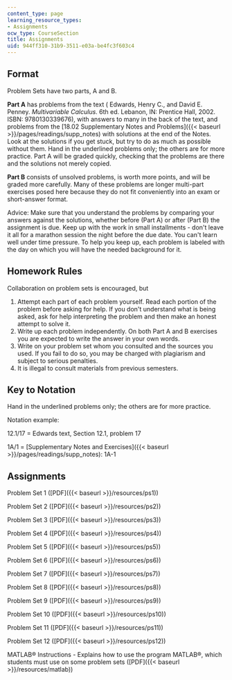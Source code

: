 ```yaml
---
content_type: page
learning_resource_types:
- Assignments
ocw_type: CourseSection
title: Assignments
uid: 944ff310-31b9-3511-e03a-be4fc3f603c4
---
```


Format
------

Problem Sets have two parts, A and B.

**Part A** has problems from the text ( Edwards, Henry C., and David E. Penney. _Multivariable Calculus_. 6th ed. Lebanon, IN: Prentice Hall, 2002. ISBN: 9780130339676), with answers to many in the back of the text, and problems from the [18.02 Supplementary Notes and Problems]({{< baseurl >}}/pages/readings/supp_notes) with solutions at the end of the Notes. Look at the solutions if you get stuck, but try to do as much as possible without them. Hand in the underlined problems only; the others are for more practice. Part A will be graded quickly, checking that the problems are there and the solutions not merely copied.

**Part B** consists of unsolved problems, is worth more points, and will be graded more carefully. Many of these problems are longer multi-part exercises posed here because they do not fit conveniently into an exam or short-answer format.

Advice: Make sure that you understand the problems by comparing your answers against the solutions, whether before (Part A) or after (Part B) the assignment is due. Keep up with the work in small installments - don't leave it all for a marathon session the night before the due date. You can't learn well under time pressure. To help you keep up, each problem is labeled with the day on which you will have the needed background for it.

Homework Rules
--------------

Collaboration on problem sets is encouraged, but

1.  Attempt each part of each problem yourself. Read each portion of the problem before asking for help. If you don't understand what is being asked, ask for help interpreting the problem and then make an honest attempt to solve it.
2.  Write up each problem independently. On both Part A and B exercises you are expected to write the answer in your own words.
3.  Write on your problem set whom you consulted and the sources you used. If you fail to do so, you may be charged with plagiarism and subject to serious penalties.
4.  It is illegal to consult materials from previous semesters.

Key to Notation
---------------

Hand in the underlined problems only; the others are for more practice.

Notation example:

12.1/17 = Edwards text, Section 12.1, problem 17

1A/1 = [Supplementary Notes and Exercises]({{< baseurl >}}/pages/readings/supp_notes): 1A-1

Assignments
-----------

Problem Set 1 ([PDF]({{< baseurl >}}/resources/ps1))

Problem Set 2 ([PDF]({{< baseurl >}}/resources/ps2))

Problem Set 3 ([PDF]({{< baseurl >}}/resources/ps3))

Problem Set 4 ([PDF]({{< baseurl >}}/resources/ps4))

Problem Set 5 ([PDF]({{< baseurl >}}/resources/ps5))

Problem Set 6 ([PDF]({{< baseurl >}}/resources/ps6))

Problem Set 7 ([PDF]({{< baseurl >}}/resources/ps7))

Problem Set 8 ([PDF]({{< baseurl >}}/resources/ps8))

Problem Set 9 ([PDF]({{< baseurl >}}/resources/ps9))

Problem Set 10 ([PDF]({{< baseurl >}}/resources/ps10))

Problem Set 11 ([PDF]({{< baseurl >}}/resources/ps11))

Problem Set 12 ([PDF]({{< baseurl >}}/resources/ps12))

MATLAB® Instructions - Explains how to use the program MATLAB®, which students must use on some problem sets ([PDF]({{< baseurl >}}/resources/matlab))